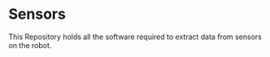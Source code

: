 # Sensors
This Repository holds all the software required to extract data from sensors on the robot.
